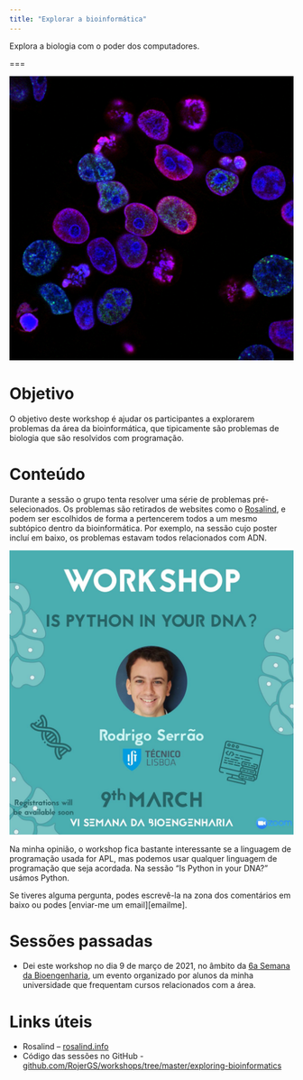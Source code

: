 ```yaml
---
title: "Explorar a bioinformática"
---
```


Explora a biologia com o poder dos computadores.

===

![](thumbnail.png "Foto original do 'National Cancer Insitute' no site Unsplash")


# Objetivo

O objetivo deste workshop é ajudar os participantes a explorarem
problemas da área da bioinformática, que tipicamente são problemas
de biologia que são resolvidos com programação.


# Conteúdo

Durante a sessão o grupo tenta resolver uma série de problemas pré-selecionados.
Os problemas são retirados de websites como o [Rosalind][rosalind],
e podem ser escolhidos de forma a pertencerem todos a um mesmo subtópico
dentro da bioinformática.
Por exemplo, na sessão cujo poster incluí em baixo, os problemas estavam todos
relacionados com ADN.

![](_is_python_in_your_dna_09032021.jpg "Poster da sessão “Is Python in your DNA”.")

Na minha opinião, o workshop fica bastante interessante se a linguagem de programação
usada for APL, mas podemos usar qualquer linguagem de programação que seja acordada.
Na sessão “Is Python in your DNA?” usámos Python.

Se tiveres alguma pergunta, podes escrevê-la na zona dos comentários em baixo ou
podes [enviar-me um email][emailme].


# Sessões passadas

 - Dei este workshop no dia 9 de março de 2021,
no âmbito da [6a Semana da Bioengenharia][bioengineering-week], um evento
organizado por alunos da minha universidade que frequentam cursos relacionados
com a área.


# Links úteis

 - Rosalind – [rosalind.info][rosalind]
 - Código das sessões no GitHub - [github.com/RojerGS/workshops/tree/master/exploring-bioinformatics](https://github.com/RojerGS/workshops/tree/master/exploring-bioinformatics)


[bioengineering-week]: https://www.linkedin.com/company/semana-da-bioengenharia/
[mailme]: mailto:rodrigo@mathspp.com
[rosalind]: http://rosalind.info
